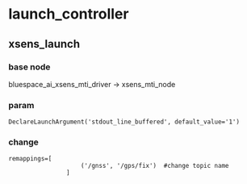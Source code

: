 # launch_controller

## xsens_launch
### base node
bluespace_ai_xsens_mti_driver -> xsens_mti_node
### param
```
DeclareLaunchArgument('stdout_line_buffered', default_value='1')
```
### change
```
remappings=[
                    ('/gnss', '/gps/fix')  #change topic name
                ]
```

## 